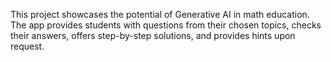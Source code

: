 This project showcases the potential of Generative AI in math education. 
The app provides students with questions from their chosen topics, checks their answers, offers step-by-step solutions, and provides hints upon request.